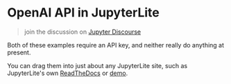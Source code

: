 # OpenAI API in JupyterLite

> join the discussion on [Jupyter Discourse](https://discourse.jupyter.org/t/how-to-install-openai-npm-package-in-the-javascript-kernel-in-jupyterlite/19065)

Both of these examples require an API key, and neither really do anything at present.

You can drag them into just about any JupyterLite site, such as JupyterLite's own [ReadTheDocs](https://jupyterlite.readthedocs.io/en/latest/_static/) or [demo](https://jupyterlite.github.io/demo).
